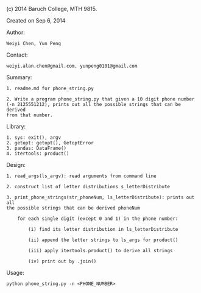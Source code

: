(c) 2014 Baruch College, MTH 9815.

Created on Sep 6, 2014

Author:

	Weiyi Chen, Yun Peng

Contact: 

	weiyi.alan.chen@gmail.com, yunpeng0101@gmail.com

Summary: 

	1. readme.md for phone_string.py

	2. Write a program phone_string.py that given a 10 digit phone number 
	(-n 2125551212), prints out all the possible strings that can be derived 
	from that number.

Library:

	1. sys: exit(), argv
	2. getopt: getopt(), GetoptError
	3. pandas: DataFrame() 
	4. itertools: product()

Design:

	1. read_args(ls_argv): read arguments from command line

	2. construct list of letter distributions s_letterDistribute

	3. print_phone_strings(str_phoneNum, ls_letterDistribute): prints out all 
	the possible strings that can be derived phoneNum

		for each single digit (except 0 and 1) in the phone number:

			(i) find its letter distribution in ls_letterDistribute

			(ii) append the letter strings to ls_args for product()

			(iii) apply itertools.product() to derive all strings

			(iv) print out by .join()

Usage:

	python phone_string.py -n <PHONE_NUMBER>
